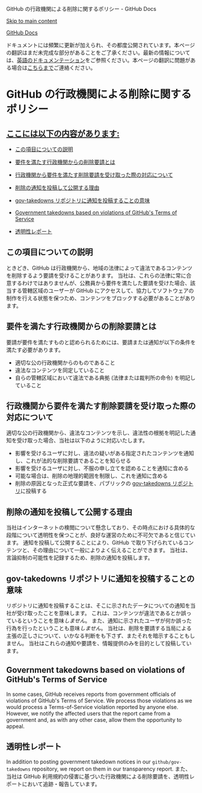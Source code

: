 GitHub の行政機関による削除に関するポリシー - GitHub Docs

[Skip to main content](#main-content)

[](/ja)[GitHub Docs](/ja)

ドキュメントには頻繁に更新が加えられ、その都度公開されています。本ページの翻訳はまだ未完成な部分があることをご了承ください。最新の情報については、[英語のドキュメンテーション](/en)をご参照ください。本ページの翻訳に問題がある場合は[こちらまで](https://github.com/contact?form[subject]=translation%20issue%20on%20docs.github.com&form[comments]=)ご連絡ください。

GitHub の行政機関による削除に関するポリシー
==========

[ここには以下の内容があります:](/site-policy/other-site-policies/github-government-takedown-policy#in-this-article)
----------

* [この項目についての説明](#what-is-this)

* [要件を満たす行政機関からの削除要請とは](#what-is-a-complete-government-takedown-request)

* [行政機関から要件を満たす削除要請を受け取った際の対応について](#what-happens-when-we-receive-a-complete-takedown-request-from-a-government)

* [削除の通知を投稿して公開する理由](#why-do-we-publicly-post-takedown-notices)

* [gov-takedowns リポジトリに通知を投稿することの意味](#what-does-it-mean-if-we-post-a-notice-in-our-gov-takedowns-repository)

* [Government takedowns based on violations of GitHub's Terms of Service](#government-takedowns-based-on-violations-of-githubs-terms-of-service)

* [透明性レポート](#transparency-reporting)

[](#what-is-this)この項目についての説明
----------

ときどき、GitHub は行政機関から、地域の法律によって違法であるコンテンツを削除するよう要請を受けることがあります。 当社は、これらの法律に常に合意するわけではありませんが、公務員から要件を満たした要請を受けた場合、該当する管轄区域のユーザーが GitHub にアクセスして、協力してソフトウェアの制作を行える状態を保つため、コンテンツをブロックする必要があることがあります。

[](#what-is-a-complete-government-takedown-request)要件を満たす行政機関からの削除要請とは
----------

要請が要件を満たすものと認められるためには、要請または通知が以下の条件を満たす必要があります。

* 適切な公の行政機関からのものであること
* 違法なコンテンツを同定していること
* 自らの管轄区域において違法である典拠 (法律または裁判所の命令) を明記していること

[](#what-happens-when-we-receive-a-complete-takedown-request-from-a-government)行政機関から要件を満たす削除要請を受け取った際の対応について
----------

適切な公の行政機関から、違法なコンテンツを示し、違法性の根拠を明記した通知を受け取った場合、当社は以下のように対応いたします。

* 影響を受けるユーザに対し、違法の疑いがある指定されたコンテンツを通知し、これが法的な削除要請であることを知らせる
* 影響を受けるユーザに対し、不服の申し立てを認めることを通知に含める
* 可能な場合は、削除の地理的範囲を制限し、これを通知に含める
* 削除の原因となった正式な要請を、パブリックの [gov-takedowns リポジトリ](https://github.com/github/gov-takedowns)に投稿する

[](#why-do-we-publicly-post-takedown-notices)削除の通知を投稿して公開する理由
----------

当社はインターネットの検閲について懸念しており、その時点における具体的な段階について透明性を保つことが、良好な運営のために不可欠であると信じています。 通知を投稿して公開することにより、GitHub で取り下げられているコンテンツと、その理由について一般によりよく伝えることができます。 当社は、言論抑制の可能性を記録するため、削除の通知を投稿します。

[](#what-does-it-mean-if-we-post-a-notice-in-our-gov-takedowns-repository)gov-takedowns リポジトリに通知を投稿することの意味
----------

リポジトリに通知を投稿することは、そこに示されたデータについての通知を当社が受け取ったことを意味します。 これは、コンテンツが違法であるとか誤っているということを意味*しません*。 また、通知に示されたユーザが何か誤った行為を行ったということも意味*しません*。 当社は、削除を要請する当局による主張の正しさについて、いかなる判断をも下さず、またそれを暗示することもしません。 当社はこれらの通知や要請を、情報提供のみを目的として投稿しています。

[](#government-takedowns-based-on-violations-of-githubs-terms-of-service)Government takedowns based on violations of GitHub's Terms of Service
----------

In some cases, GitHub receives reports from government officials of violations of GitHub's Terms of Service. We process those violations as we would process a Terms-of-Service violation reported by anyone else. However, we notify the affected users that the report came from a government and, as with any other case, allow them the opportunity to appeal.

[](#transparency-reporting)透明性レポート
----------

In addition to posting government takedown notices in our `github/gov-takedowns` repository, we report on them in our transparency report. また、当社は GitHub 利用規約の侵害に基づいた行政機関による削除要請を、透明性レポートにおいて追跡・報告しています。
